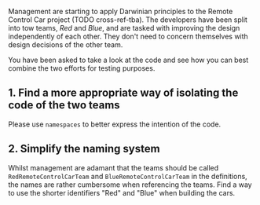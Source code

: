 Management are starting to apply Darwinian principles to the Remote Control Car project (TODO cross-ref-tba). The developers have been split into tow teams, _Red_ and _Blue_, and are tasked with improving the design independently of each other. They don't need to concern themselves with design decisions of the other team.

You have been asked to take a look at the code and see how you can best combine the two efforts for testing purposes.

## 1. Find a more appropriate way of isolating the code of the two teams

Please use `namespaces` to better express the intention of the code.

## 2. Simplify the naming system

Whilst management are adamant that the teams should be called `RedRemoteControlCarTeam` and `BlueRemoteControlCarTeam` in the definitions, the names are rather cumbersome when referencing the teams. Find a way to use the shorter identifiers "Red" and "Blue" when building the cars.
